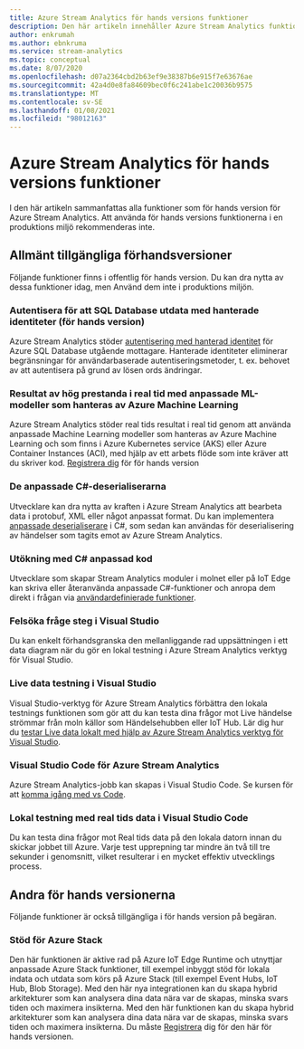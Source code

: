 ```yaml
---
title: Azure Stream Analytics för hands versions funktioner
description: Den här artikeln innehåller Azure Stream Analytics funktioner som för närvarande finns i för hands version.
author: enkrumah
ms.author: ebnkruma
ms.service: stream-analytics
ms.topic: conceptual
ms.date: 8/07/2020
ms.openlocfilehash: d07a2364cbd2b63ef9e38387b6e915f7e63676ae
ms.sourcegitcommit: 42a4d0e8fa84609bec0f6c241abe1c20036b9575
ms.translationtype: MT
ms.contentlocale: sv-SE
ms.lasthandoff: 01/08/2021
ms.locfileid: "98012163"
---
```

# <a name="azure-stream-analytics-preview-features"></a>Azure Stream Analytics för hands versions funktioner

I den här artikeln sammanfattas alla funktioner som för hands version för Azure Stream Analytics. Att använda för hands versions funktionerna i en produktions miljö rekommenderas inte.

## <a name="public-previews"></a>Allmänt tillgängliga förhandsversioner

Följande funktioner finns i offentlig för hands version. Du kan dra nytta av dessa funktioner idag, men Använd dem inte i produktions miljön.

### <a name="authenticate-to-sql-database-output-with-managed-identities-preview"></a>Autentisera för att SQL Database utdata med hanterade identiteter (för hands version)

Azure Stream Analytics stöder [autentisering med hanterad identitet](../active-directory/managed-identities-azure-resources/overview.md) för Azure SQL Database utgående mottagare. Hanterade identiteter eliminerar begränsningar för användarbaserade autentiseringsmetoder, t. ex. behovet av att autentisera på grund av lösen ords ändringar. 

### <a name="real-time-high-performance-scoring-with-custom-ml-models-managed-by-azure-machine-learning"></a>Resultat av hög prestanda i real tid med anpassade ML-modeller som hanteras av Azure Machine Learning

Azure Stream Analytics stöder real tids resultat i real tid genom att använda anpassade Machine Learning modeller som hanteras av Azure Machine Learning och som finns i Azure Kubernetes service (AKS) eller Azure Container Instances (ACI), med hjälp av ett arbets flöde som inte kräver att du skriver kod. [Registrera dig](https://aka.ms/asapreview1) för för hands version

### <a name="c-custom-de-serializers"></a>De anpassade C#-deserialiserarna
Utvecklare kan dra nytta av kraften i Azure Stream Analytics att bearbeta data i protobuf, XML eller något anpassat format. Du kan implementera [anpassade deserialiserare](custom-deserializer-examples.md) i C#, som sedan kan användas för deserialisering av händelser som tagits emot av Azure Stream Analytics.

### <a name="extensibility-with-c-custom-code"></a>Utökning med C# anpassad kod

Utvecklare som skapar Stream Analytics moduler i molnet eller på IoT Edge kan skriva eller återanvända anpassade C#-funktioner och anropa dem direkt i frågan via [användardefinierade funktioner](stream-analytics-edge-csharp-udf-methods.md).

### <a name="debug-query-steps-in-visual-studio"></a>Felsöka fråge steg i Visual Studio

Du kan enkelt förhandsgranska den mellanliggande rad uppsättningen i ett data diagram när du gör en lokal testning i Azure Stream Analytics verktyg för Visual Studio. 


### <a name="live-data-testing-in-visual-studio"></a>Live data testning i Visual Studio

Visual Studio-verktyg för Azure Stream Analytics förbättra den lokala testnings funktionen som gör att du kan testa dina frågor mot Live händelse strömmar från moln källor som Händelsehubben eller IoT Hub. Lär dig hur du [testar Live data lokalt med hjälp av Azure Stream Analytics verktyg för Visual Studio](stream-analytics-live-data-local-testing.md).

### <a name="visual-studio-code-for-azure-stream-analytics"></a>Visual Studio Code för Azure Stream Analytics

Azure Stream Analytics-jobb kan skapas i Visual Studio Code. Se kursen för att [komma igång med vs Code](./quick-create-visual-studio-code.md).

### <a name="local-testing-with-live-data-in-visual-studio-code"></a>Lokal testning med real tids data i Visual Studio Code

Du kan testa dina frågor mot Real tids data på den lokala datorn innan du skickar jobbet till Azure. Varje test upprepning tar mindre än två till tre sekunder i genomsnitt, vilket resulterar i en mycket effektiv utvecklings process.

## <a name="other-previews"></a>Andra för hands versionerna

Följande funktioner är också tillgängliga i för hands version på begäran.

### <a name="support-for-azure-stack"></a>Stöd för Azure Stack
Den här funktionen är aktive rad på Azure IoT Edge Runtime och utnyttjar anpassade Azure Stack funktioner, till exempel inbyggt stöd för lokala indata och utdata som körs på Azure Stack (till exempel Event Hubs, IoT Hub, Blob Storage). Med den här nya integrationen kan du skapa hybrid arkitekturer som kan analysera dina data nära var de skapas, minska svars tiden och maximera insikterna.
Med den här funktionen kan du skapa hybrid arkitekturer som kan analysera dina data nära var de skapas, minska svars tiden och maximera insikterna. Du måste [Registrera](https://aka.ms/asapreview1) dig för den här för hands versionen.